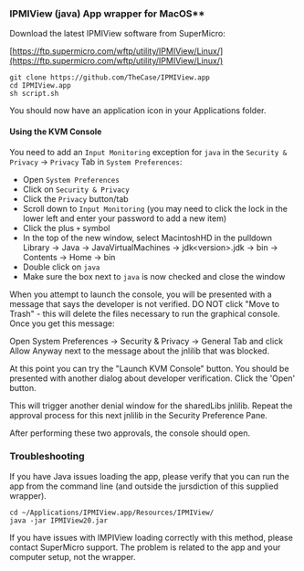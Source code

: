 ### IPMIView (java) App wrapper for MacOS**
 
Download the latest IPMIView software from SuperMicro:

[https://ftp.supermicro.com/wftp/utility/IPMIView/Linux/](https://ftp.supermicro.com/wftp/utility/IPMIView/Linux/)

```
git clone https://github.com/TheCase/IPMIView.app
cd IPMIView.app
sh script.sh
```

You should now have an application icon in your Applications folder.

#### Using the KVM Console 

You need to add an `Input Monitoring` exception for `java` in the `Security & Privacy` -\> `Privacy` Tab in `System Preferences`:

- Open `System Preferences`
- Click on `Security & Privacy`
- Click the `Privacy` button/tab
- Scroll down to `Input Monitoring`
(you may need to click the lock in the lower left and enter your password to add a new item)
- Click the plus `+` symbol
- In the top of the new window, select MacintoshHD in the pulldown
Library -> Java -> JavaVirtualMachines -> jdk\<version\>.jdk -> bin -> Contents -> Home -> bin 
- Double click on `java`
- Make sure the box next to `java` is now checked and close the window

When you attempt to launch the console, you will be presented with a message that says the developer is not verified.  DO NOT click "Move to Trash" - this will  delete the files necessary to run the graphical console.  Once you get this message:

Open System Preferences -> Security & Privacy -> General Tab and click Allow Anyway next to the message about the jnlilib that was blocked.

At this point you can try the "Launch KVM Console" button. You should be presented with another dialog about developer verification. Click the 'Open' button.

This will trigger another denial window for the sharedLibs jnlilib. Repeat the approval process for this next jnlilib in the Security Preference Pane.  

After performing these two approvals, the console should open.


### Troubleshooting

If you have Java issues loading the app, please verify that you can run the app from the command line (and outside the jursdiction of this supplied wrapper).

```
cd ~/Applications/IPMIView.app/Resources/IPMIView/
java -jar IPMIView20.jar
```

If you have issues with IMPIView loading correctly with this method, please contact SuperMicro support. The problem is related to the app and your computer setup, not the wrapper.
